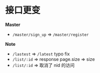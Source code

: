 # 接口更变

**Master**

- `/master/sign_up` => `/master/register`

**Note**

- `/lastest` => `/latest` typo fix
- `/list/:id` => response page.size => size
- `/list/:id` => 取消了 nid 的访问 
